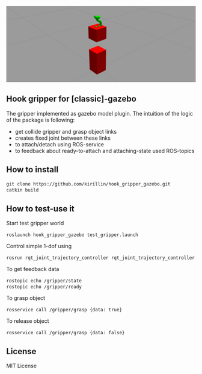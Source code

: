
![scene pic](docs/figures/hook_gripper_view_grasp.png)

## Hook gripper for [classic]-gazebo

The gripper implemented as gazebo model plugin.
The intuition of the logic of the package is following:

- get collide gripper and grasp object links
- creates fixed joint between these links
- to attach/detach using ROS-service
- to feedback about ready-to-attach and attaching-state used ROS-topics

## How to install

    git clone https://github.com/kirillin/hook_gripper_gazebo.git
    catkin build

## How to test-use it

Start test gripper world

    roslaunch hook_gripper_gazebo test_gripper.launch

Control simple 1-dof using

    rosrun rqt_joint_trajectory_controller rqt_joint_trajectory_controller

To get feedback data

    rostopic echo /gripper/state
    rostopic echo /gripper/ready

To grasp object

    rosservice call /gripper/grasp {data: true}

To release object

    rosservice call /gripper/grasp {data: false}

## License

MIT License